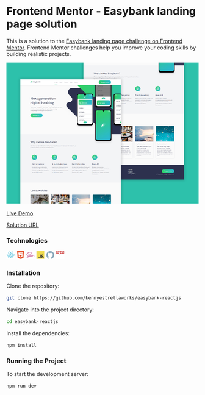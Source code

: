 # Frontend Mentor - Easybank landing page solution

This is a solution to the [Easybank landing page challenge on Frontend Mentor](https://www.frontendmentor.io/challenges/easybank-landing-page-WaUhkoDN). Frontend Mentor challenges help you improve your coding skills by building realistic projects.

![](readme-preview.jpg)

[Live Demo](https://easybank-reactjs.netlify.app/)

[Solution URL](https://www.frontendmentor.io/solutions/html-5-css-javascript-filezilla-hostinger-nDihX7cKd)

### Technologies

<img width="22px" src="icon-react.svg"> <img width="22px" src="icon-html5.svg"> <img width="22px" src="icon-sass.svg"> <img width="22px" src="icon-javascript.svg"> <img width="22px" src="icon-github.svg"> <img width="22px" src="icon-npm.svg">

### Installation

Clone the repository:

```bash
git clone https://github.com/kennyestrellaworks/easybank-reactjs
```

Navigate into the project directory:

```bash
cd easybank-reactjs
```

Install the dependencies:

```bash
npm install
```

### Running the Project

To start the development server:

```bash
npm run dev
```
